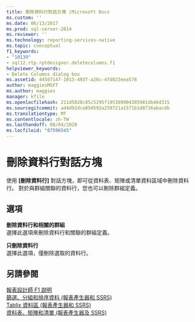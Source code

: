 ```yaml
---
title: 刪除資料行對話方塊 |Microsoft Docs
ms.custom: ''
ms.date: 06/13/2017
ms.prod: sql-server-2014
ms.reviewer: ''
ms.technology: reporting-services-native
ms.topic: conceptual
f1_keywords:
- "10139"
- sql12.rtp.rptdesigner.deletecolumns.f1
helpviewer_keywords:
- Delete Columns dialog box
ms.assetid: 44587147-1013-4937-a26c-4fd023eea578
author: maggiesMSFT
ms.author: maggies
manager: kfile
ms.openlocfilehash: 211d5020c85c5295f195389904385981db46d315
ms.sourcegitcommit: ad4d92dce894592a259721a1571b1d8736abacdb
ms.translationtype: MT
ms.contentlocale: zh-TW
ms.lasthandoff: 08/04/2020
ms.locfileid: "87596545"
---
```

# <a name="delete-columns-dialog-box"></a>刪除資料行對話方塊
  使用 **[刪除資料行]** 對話方塊，即可從資料表、矩陣或清單資料區域中刪除資料行。 對於與群組關聯的資料行，您也可以刪除群組定義。  
  
## <a name="options"></a>選項  
 **刪除資料行和相關的群組**  
 選擇此選項來刪除資料行和關聯的群組定義。  
  
 **只刪除資料行**  
 選擇此選項，僅刪除選取的資料行。  
  
## <a name="see-also"></a>另請參閱  
 [報表設計師 F1 說明](tools/report-designer-f1-help.md)   
 [篩選、分組和排序資料 &#40;報表產生器和 SSRS&#41;](report-design/filter-group-and-sort-data-report-builder-and-ssrs.md)   
 [Tablix 資料區 &#40;報表產生器和 SSRS&#41;](../../2014/reporting-services/tablix-data-region-report-builder-and-ssrs.md)   
 [資料表、矩陣和清單 &#40;報表產生器及 SSRS&#41;](report-design/create-invoices-and-forms-with-lists-report-builder-and-ssrs.md)  
  
  
